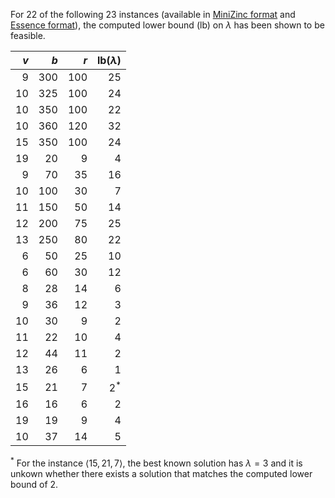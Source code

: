 For 22 of the following 23 instances (available in [MiniZinc format](../data/instances_mzn.zip) and [Essence format](../data/instances_essence.zip)), the computed lower bound (lb) on $\lambda$ has been shown to be feasible. 

$v$	|  $b$	|  $r$	| lb($\lambda$)
-------:|------:|------:|-------------:
 9	| 300	| 100	|     25
10	| 325	| 100	|     24
10	| 350	| 100	|     22
10	| 360	| 120	|     32
15	| 350	| 100	|     24
19	|  20	|   9	|      4
 9	|  70	|  35	|     16
10	| 100	|  30	|      7
11	| 150	|  50	|     14
12	| 200	|  75	|     25
13	| 250	|  80	|     22
 6	|  50	|  25	|     10
 6	|  60	|  30	|     12
 8	|  28	|  14	|      6
 9	|  36	|  12	|      3
10	|  30	|   9	|      2
11	|  22	|  10	|      4
12	|  44	|  11	|      2
13	|  26	|   6	|      1
15	|  21	|   7	|      2$^*$ 
16	|  16	|   6	|      2
19	|  19	|   9	|      4
10	|  37	|  14	|      5

$^*$ For the instance $\langle 15,21,7 \rangle$, the best known solution has $\lambda = 3$ and it is unkown whether there exists a solution that matches the computed lower bound of 2.